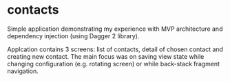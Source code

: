 # contacts

Simple application demonstrating my experience with MVP architecture and dependency injection (using Dagger 2 library).

Applcation contains 3 screens: list of contacts, detail of chosen contact and creating new contact. The main focus was on saving view state while changing configuration (e.g. rotating screen) or while back-stack fragment navigation.

